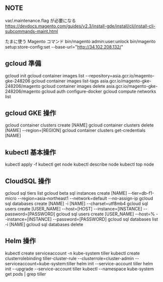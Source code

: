 ## NOTE
var/.maintenance.flag
が必要になる
https://devdocs.magento.com/guides/v2.3/install-gde/install/cli/install-cli-subcommands-maint.html

たまに使う Magento コマンド
bin/magento admin:user:unlock
bin/magento setup:store-config:set --base-url="http://34.102.208.132/"

## gcloud 準備
gcloud init
gcloud container images list --repository=asia.gcr.io/magento-gke-248206
gcloud container images list-tags asia.gcr.io/magento-gke-248206/magento
gcloud container images delete asia.gcr.io/magento-gke-248206/magento
gcloud auth configure-docker
gcloud compute networks list

## gcloud GKE 操作
gcloud container clusters create [NAME]
gcloud container clusters delete [NAME] --region=[REGION]
gcloud container clusters get-credentials [NAME]

## kubectl 基本操作
kubectl apply -f
kubectl get node
kubectl describe node
kubectl top node

## CloudSQL 操作
gcloud sql tiers list
gcloud beta sql instances create [NAME] --tier=db-f1-micro --region=asia-northeast1 --network=default --no-assign-ip
gcloud sql databases create [NAME] -i [NAME] --charset=utf8mb4
gcloud sql users create [USER_NAME] --host=[HOST] --instance=[INSTANCE] --password=[PASSWORD]
gcloud sql users create [USER_NAME] --host=% --instance=[INSTANCE] --password=[PASSWORD]
gcloud sql databases list -i [NAME]
gcloud sql databases delete

## Helm 操作
kubectl create serviceaccount -n kube-system tiller
kubectl create clusterrolebinding tiller-cluster-rule --clusterrole=cluster-admin --serviceaccount=kube-system:tiller
helm init --service-account tiller
helm init --upgrade --service-account tiller
kubectl --namespace kube-system get pods | grep tiller
